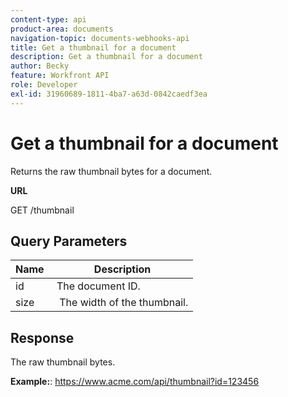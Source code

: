 ```yaml
---
content-type: api
product-area: documents
navigation-topic: documents-webhooks-api
title: Get a thumbnail for a document
description: Get a thumbnail for a document
author: Becky
feature: Workfront API
role: Developer
exl-id: 31960689-1811-4ba7-a63d-0842caedf3ea
---
```


# Get a thumbnail for a document

Returns the raw thumbnail bytes for a document.

**URL**

GET /thumbnail

## Query Parameters

| Name&nbsp; |Description |
|---|---|
| id&nbsp; |The document ID. |
| size&nbsp; |&nbsp;The width of the thumbnail. |


## Response

The raw thumbnail bytes.

**Example:**:&nbsp;https://www.acme.com/api/thumbnail?id=123456
